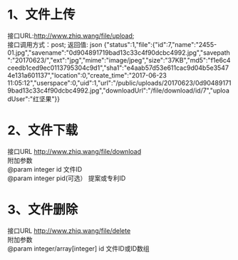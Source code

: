 # 1、文件上传
接口URL:http://www.zhiq.wang/file/upload;  
接口调用方式：post; 
返回值: json {"status":1,"file":{"id":7,"name":"2455-01.jpg","savename":"0d904891719bad13c33c4f90dcbc4992.jpg","savepath":"20170623\/","ext":"jpg","mime":"image\/jpeg","size":"37KB","md5":"f1e6c4ceedb1ced9ec0113795304c9d1","sha1":"e4aab57d53e611cac9d04b5e35474e131a601137","location":0,"create_time":"2017-06-23 11:05:12","userspace":0,"uid":1,"url":"\/public\/uploads\/20170623\/0d904891719bad13c33c4f90dcbc4992.jpg","downloadUrl":"\/file\/download\/id\/7","uploadUser":"红坚果"}}

# 2、文件下载
接口URL http://www.zhiq.wang/file/download  
附加参数  
@param integer id 文件ID  
@param integer pid(可选） 提案或专利ID  

# 3、文件删除
接口URL http://www.zhiq.wang/file/delete  
附加参数  
@param integer/array[integer] id 文件ID或ID数组  

